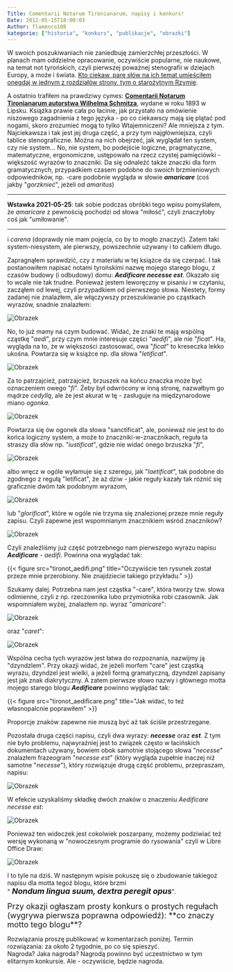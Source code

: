```yaml
---
Title: Comentarii Notarum Tironianarum, napisy i konkurs!
Date: 2012-05-15T18:00:03
Author: flamenco108
kategorie: ["historia", "konkurs", "publikacje", "obrazki"]
---
```



W swoich poszukiwaniach nie zaniedbuję zamierzchłej przeszłości. W
planach mam oddzielne opracowanie, oczywiście popularne, nie naukowe, na
temat not tyrońskich, czyli pierwszej poważnej stenografii w dziejach
Europy, a może i świata. [Kto ciekaw, parę słów na ich temat umieściłem
onegdaj w jednym z rozdziałów strony, tym o starożytnym
Rzymie](../../historia_powszechna/starozytny_rzym/).

A ostatnio trafiłem na prawdziwy cymes: 
**[Comentarii Notarum Tironianarum autorstwa Wilhelma Schmitza](https://archive.org/details/commentariinotar00schm)**,
 wydane w
roku 1893 w Lipsku. Książka prawie cała po łacinie, jak przystało na
omówienie niszowego zagadnienia z tego języka - po co ciekawscy mają się
plątać pod nogami, skoro zrozumieć mogą to tylko Wtajemniczeni? Ale
mniejsza z tym. Najciekawsza i tak jest jej druga część, a przy tym
najgłówniejsza, czyli tablice stenograficzne. Można na nich obejrzeć,
jak wyglądał ten system, czy nie system... No, nie system, bo podejście
logiczne, pragmatyczne, matematyczne, ergonomiczne, ustępowało na rzecz
czystej pamięciówki - większość wyrazów to znaczniki. Da się odnaleźć
także znaczki dla form gramatycznych, przypadkiem czasem podobne do
swoich brzmieniowych odpowiedników, np. -care podobnie wygląda w słowie
***amaricare*** (coś jakby "*gorzknieć*", jeżeli od *amaritus*) 

-----
**Wstawka 2021-05-25**: tak sobie podczas obróbki tego wpisu pomyślałem, że *amaricare* z pewnością pochodzi od słowa "miłość", czyli znaczyłoby coś jak "umiłowanie".

------

i *carena* (doprawdy nie mam pojęcia, co by to mogło znaczyć). Zatem taki
system-niesystem, ale pierwszy, powszechnie używany i to całkiem długo.

Zapragnąłem sprawdzić, czy z materiału w tej książce da się czerpać. I
tak postanowiłem napisać notami tyrońskimi nazwę mojego starego blogu, z
czasów budowy (i odbudowy) domu: ***Aedificare necesse est***. Okazało
się to wcale nie tak trudne. Ponieważ jestem leworęczny w pisaniu i w
czytaniu, zacząłem od lewej, czyli przypadkiem od pierwszego słowa.
Niestety, formy zadanej nie znalazłem, ale włączywszy przeszukiwanie po
cząstkach wyrazów, snadnie znalazłem:



![Obrazek](tironot_aedi.png)


No, to już mamy na czym budować. Widać, że znaki te mają wspólną cząstkę
"*aedi*", przy czym mnie interesuje części "*aedifi*", ale nie
"*ficat*". Ha, wygląda na to, że w większości zastosować, owa "*ficat*"
to kreseczka lekko ukośna. Powtarza się w książce np. dla słowa
"*letificat*".



![Obrazek](tironot_letificat.png)



Za to patrzajcież, patrzajcież, brzuszek na końcu znaczka może być
oznaczeniem owego "*fi*". Żeby był odwrócony w inną stronę, nazwałbym go
mądrze *cedyllą*, ale że jest akurat w tę - zasługuje na międzynarodowe
miano *ogonka*.



![Obrazek](tironot_sanctificat.png)







Powtarza się ów ogonek dla słowa "sanctificat", ale, ponieważ nie jest
to do końca logiczny system, a może to znaczniki-w-znacznikach, reguła
ta straszy dla słów np. "*iustificat*", gdzie nie widać onego brzuszka
"*fi*",



![Obrazek](tironot_iustificat.png)



albo wręcz w ogóle wyłamuje się z szeregu, jak "*laetificat*", tak
podobne do zgodnego z regułą "letificat", że aż dziw - jakie reguły
kazały tak różnić się graficznie dwóm tak podobnym wyrazom,



![Obrazek](tironot_laetificat.png)



lub "*glorificat*", które w ogóle nie trzyma się znalezionej przeze mnie
reguły zapisu. Czyli zapewne jest wspomnianym znacznikiem wśród
znaczników?



![Obrazek](tironot_glorificat.png)



Czyli znaleźliśmy już część potrzebnego nam pierwszego wyrazu napisu
***Aedificare*** - *aedifi*. Powinna ona wyglądać tak:



<!-- ![Obrazek](tironot_aedifi.png) -->
{{< figure src="tironot_aedifi.png" title="Oczywiście ten rysunek został przeze mnie przerobiony. Nie znajdziecie takiego przykładu." >}}
<!-- Oczywiście ten rysunek został przeze mnie przerobiony. Nie znajdziecie takiego przykładu. -->



Szukamy dalej. Potrzebna nam jest cząstka "-care", która tworzy tzw.
słowa odimienne, czyli z np. rzeczownika lubo przymiotnika robi
czasownik. Jak wspomniałem wyżej, znalazłem np. wyraz "*amaricare*":



![Obrazek](tironot_amaricare.png)



oraz "*caret*":



![Obrazek](tironot_caret.png)



Wspólna cecha tych wyrazów jest łatwa do rozpoznania, nazwijmy ją
"dzyndzlem". Przy okazji widać, że jeżeli morfem "care" jest cząstką
wyrazu, dzyndzel jest wielki, a jeżeli formą gramatyczną, dzyndzel
zapisany jest jak znak diakrytyczny. A zatem pierwsze słowo nazwy i
głównego motta mojego starego blogu ***Aedificare*** powinno wyglądać
tak:


  
<!-- ![Obrazek]({filename}/wp-images/2012/05/tironot_aedificare-300x123.png) -->
{{< figure src="tironot_aedificare.png" title="Jak widać, to też własnopalcnie poprawiłem" >}}  
<!-- Jak widać, to też własnopalcnie "poprawiłem" -->
  


Proporcje znaków zapewne nie muszą być aż tak ściśle przestrzegane.

Pozostała druga części napisu, czyli dwa wyrazy: ***necesse***
oraz ***est***. Z tym nie było problemu, najwyraźniej jest to związek
często w łacińskich dokumentach używany, bowiem obok samotnie stojącego
słowa "*necesse*" znalazłem frazeogram "*necesse est*" (który wygląda
zupełnie inaczej niż samotne "*necesse*"), który rozwiązuje drugą część
problemu, przepraszam, napisu:



![Obrazek](tironot_necesse_est.png)



W efekcie uzyskaliśmy składkę dwóch znaków o znaczeniu *Aedificare
necesse est*:



![Obrazek](tironot_aedificare_necesse_est.png)



Ponieważ ten widoczek jest cokolwiek poszarpany, możemy podziwiać też
wersję wykonaną w "nowoczesnym programie do rysowania" czyli w Libre
Office Draw:



![Obrazek](aedificare_necesse_est2.png)



I to tyle na dziś. W następnym wpisie pokuszę się o zbudowanie takiegoż
napisu dla motta tegoż blogu, które brzmi \
"***<span style="font-size: large;">
Nondum lingua suum, dextra peregit opus</span>***".

<span style="font-size: large;">
Przy okazji ogłaszam
prosty konkurs o prostych regułach (wygrywa pierwsza poprawna
odpowiedź): **co znaczy motto tego blogu**?</span> 

Rozwiązania proszę
publikować w komentarzach poniżej. Termin rozwiązania: za około 2
tygodnie, po co się spieszyć.  
Nagroda? Jaka nagroda? Nagrodą powinno być uczestnictwo w tym elitarnym
konkursie. Ale - oczywiście, będzie nagroda.

